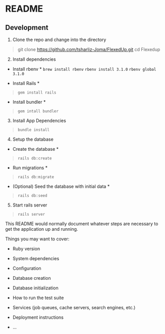 # README

## Development

1. Clone the repo and change into the directory 

> git clone https://github.com/tsharliz-Joma/FlexedUp.git
> cd Flexedup

2. Install dependencies

* Install rbenv *
`brew install rbenv`
`rbenv install 3.1.0`
`rbenv global 3.1.0` 

* Install Rails *
> `gem install rails`

* Install bundler *
> `gem intall bundler`

3. Install App Dependencies 
> `bundle install`

4. Setup the database 

* Create the database *
> `rails db:create`

* Run migrations *
> `rails db:migrate`

* (Optional) Seed the database with initial data *

> `rails db:seed` 

5. Start rails server

> `rails server`

This README would normally document whatever steps are necessary to get the
application up and running.

Things you may want to cover:

* Ruby version

* System dependencies

* Configuration

* Database creation

* Database initialization

* How to run the test suite

* Services (job queues, cache servers, search engines, etc.)

* Deployment instructions

* ...
